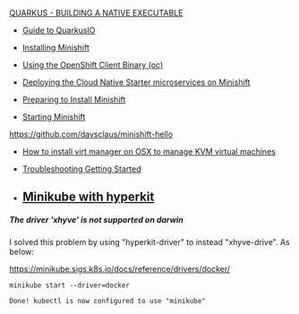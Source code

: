[QUARKUS - BUILDING A NATIVE EXECUTABLE](https://quarkus.io/guides/building-native-image)

- [Guide to QuarkusIO](https://www.baeldung.com/quarkus-io)
- [Installing Minishift](https://docs.okd.io/3.11/minishift/getting-started/installing.html)
- [Using the OpenShift Client Binary (oc)](https://docs.okd.io/3.11/minishift/openshift/openshift-client-binary.html)
- [Deploying the Cloud Native Starter microservices on Minishift](https://haralduebele.blog/2019/07/03/deploying-the-cloud-native-starter-microservices-on-minishift/)

- [Preparing to Install Minishift](https://docs.okd.io/3.11/minishift/getting-started/preparing-to-install.html)
- [Starting Minishift](https://docs.okd.io/3.11/minishift/getting-started/quickstart.html)

https://github.com/davsclaus/minishift-hello

- [How to install virt manager on OSX to manage KVM virtual machines](https://www.youtube.com/watch?v=EVlc5G3TzYE)

- [Troubleshooting Getting Started](https://docs.okd.io/3.11/minishift/troubleshooting/troubleshooting-getting-started.html)

- ## [Minikube with hyperkit](https://blog.arkey.fr/2018/06/18/minikube-with-hyperkit/)

##### The driver 'xhyve' is not supported on darwin

I solved this problem by using "hyperkit-driver" to instead "xhyve-drive". As below:

https://minikube.sigs.k8s.io/docs/reference/drivers/docker/

```
minikube start --driver=docker

Done! kubectl is now configured to use "minikube"
```

